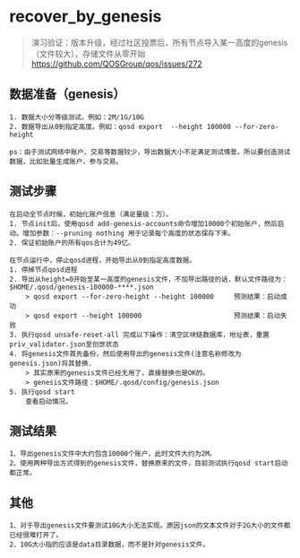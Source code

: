 # recover_by_genesis

> 演习验证：版本升级，经过社区投票后，所有节点导入某一高度的genesis（文件较大），存储文件从零开始
> <https://github.com/QOSGroup/qos/issues/272>

## 数据准备（genesis）

    1. 数据大小分等级测试。例如：2M/1G/10G
    2. 数据导出从0到指定高度。例如：qosd export  --height 100000 --for-zero-height

    ps：由于测试网络中账户、交易等数据较少，导出数据大小不足满足测试情景。所以要创造测试数据，比如批量生成账户，参与交易。

## 测试步骤

    在启动全节点时候，初始化账户信息（满足量级：万）。
    1. 节点init后，使用qosd add-genesis-accounts命令增加10000个初始账户，然后启动。增加参数：--pruning nothing 用于记录每个高度的状态保存下来。
    2. 保证初始账户的所有qos合计为49亿。

    在节点运行中，停止qosd进程，开始导出从0到指定高度数据。
    1. 停掉节点qosd进程
    2. 导出从height=0开始至某一高度的genesis文件，不加导出路径的话，默认文件路径为：$HOME/.qosd/genesis-100000-****.json
        > qosd export --for-zero-height --height 100000     预测结果：启动成功
        > qosd export --height 100000                       预测结果：启动失败
    3. 执行qosd unsafe-reset-all 完成以下操作：清空区块链数据库，地址表，重置priv_validator.json至创世状态
    4. 将genesis文件首先备份，然后使用导出的genesis文件(注意名称修改为genesis.json)将其替换.
        > 其实原来的genesis文件已经无用了，直接替换也是OK的。
        > genesis文件路径：$HOME/.qosd/config/genesis.json
    5. 执行qosd start
        查看启动情况。

## 测试结果

    1、导出genesis文件中大约包含10000个账户，此时文件大约为2M。
    2、使用两种导出方式得到的genesis文件，替换原来的文件，目前测试执行qosd start启动都正常。

## 其他

    1、对于导出genesis文件要测试10G大小无法实现。原因json的文本文件对于2G大小的文件都已经很难打开了。
    2、10G大小指的应该是data目录数据，而不是针对genesis文件。
